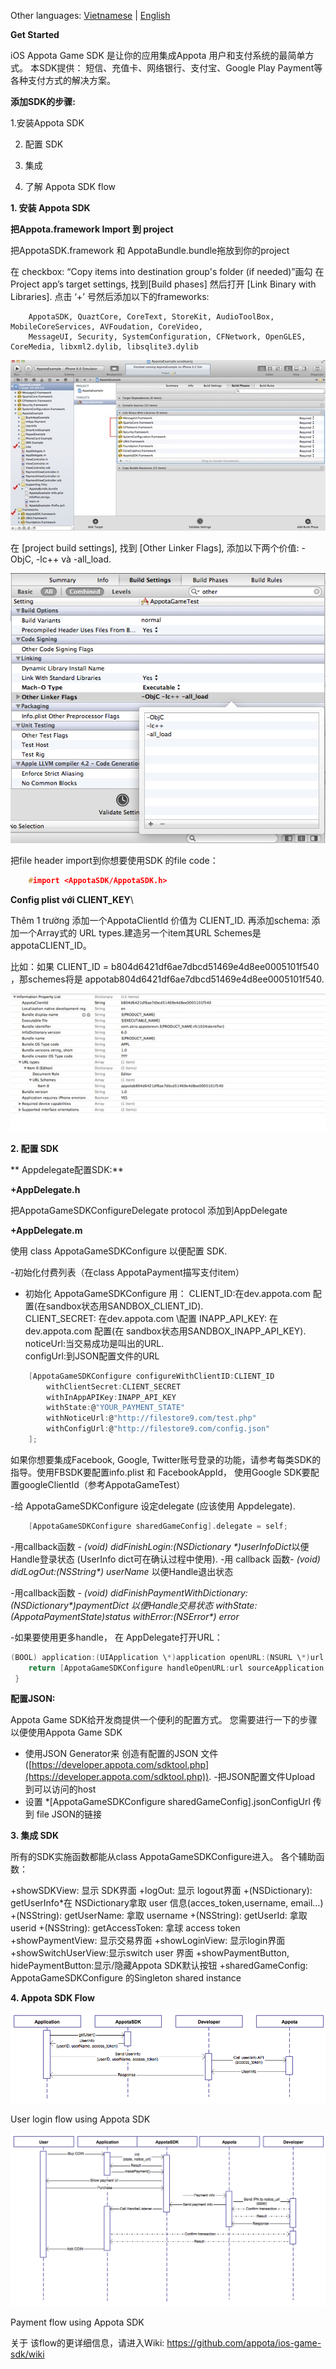 Other languages: [Vietnamese](README.md) | [English](README_EN.md)

**Get Started**

iOS Appota Game SDK 是让你的应用集成Appota 用户和支付系统的最简单方式。 本SDK提供： 短信、充值卡、网络银行、支付宝、Google Play Payment等各种支付方式的解决方案。


**添加SDK的步骤:**

1.安装Appota SDK

2. 配置 SDK

3. 集成

4. 了解 Appota SDK flow

 

**1. 安装 Appota SDK**

**把Appota.framework Import 到 project**

把AppotaSDK.framework 和 AppotaBundle.bundle拖放到你的project

在 checkbox: “Copy items into destination group's folder (if needed)”画勾
 在 Project app’s target settings, 找到[Build phases] 然后打开 [Link Binary with Libraries]. 点击 ‘+’ 号然后添加以下的frameworks:

```
    AppotaSDK, QuaztCore, CoreText, StoreKit, AudioToolBox, MobileCoreServices, AVFoudation, CoreVideo,
    MessageUI, Security, SystemConfiguration, CFNetwork, OpenGLES, CoreMedia, libxml2.dylib, libsqlite3.dylib
```

![](docs/vn/step1.jpg)

在 [project build settings], 找到 [Other Linker Flags], 添加以下两个价值: -ObjC, -lc++ và -all\_load.

![](docs/vn/step2.jpg)

把file header import到你想要使用SDK 的file code：

``` c
    #import <AppotaSDK/AppotaSDK.h>
```

**Config plist với CLIENT\_KEY**\
 
Thêm 1 trường 添加一个AppotaClientId 价值为 CLIENT\_ID. 再添加schema: 添加一个Array式的 URL types.建造另一个item其URL Schemes是appotaCLIENT\_ID。
 
比如：如果 CLIENT\_ID = b804d6421df6ae7dbcd51469e4d8ee0005101f540 ，那schemes将是 appotab804d6421df6ae7dbcd51469e4d8ee0005101f540.

![](docs/vn/step3.jpg)

**2. 配置 SDK**

** Appdelegate配置SDK:**

**+AppDelegate.h**

把AppotaGameSDKConfigureDelegate protocol 添加到AppDelegate

**+AppDelegate.m**

使用 class AppotaGameSDKConfigure 以便配置 SDK.

-初始化付费列表（在class AppotaPayment描写支付item）

- 初始化 AppotaGameSDKConfigure 用：
     CLIENT\_ID:在dev.appota.com 配置(在sandbox状态用SANDBOX\_CLIENT\_ID).\
     CLIENT\_SECRET: 在dev.appota.com \配置
     INAPP\_API\_KEY: 在dev.appota.com 配置(在 sandbox状态用SANDBOX\_INAPP\_API\_KEY).\
     noticeUrl:当交易成功是叫出的URL.\
     configUrl:到JSON配置文件的URL

``` c
    [AppotaGameSDKConfigure configureWithClientID:CLIENT_ID
        withClientSecret:CLIENT_SECRET
        withInAppAPIKey:INAPP_API_KEY
        withState:@"YOUR_PAYMENT_STATE" 
        withNoticeUrl:@"http://filestore9.com/test.php"
        withConfigUrl:@"http://filestore9.com/config.json" 
    ];
```

如果你想要集成Facebook, Google, Twitter账号登录的功能，请参考每类SDK的指导。使用FBSDK要配置info.plist 和 FacebookAppId， 使用Google SDK要配置googleClientId（参考AppotaGameTest）

-给 AppotaGameSDKConfigure 设定delegate (应该使用 Appdelegate).

``` c
    [AppotaGameSDKConfigure sharedGameConfig].delegate = self;
```

-用callback函数 - *(void) didFinishLogin:(NSDictionary \*)userInfoDict*以便Handle登录状态
 (UserInfo dict可在确认过程中使用). 
-用 callback 函数- *(void) didLogOut:(NSString\*) userName* 以便Handle退出状态

-用callback函数 - *(void) didFinishPaymentWithDictionary:(NSDictionary\*)paymentDict 以便Handle交易状态
withState:(AppotaPaymentState)status withError:(NSError\*) error*

-如果要使用更多handle， 在 AppDelegate打开URL：

``` c
(BOOL) application:(UIApplication \*)application openURL:(NSURL \*)url sourceApplication:(NSString \*)sourceApplication annotation:(id)annotation {\
    return [AppotaGameSDKConfigure handleOpenURL:url sourceApplication:sourceApplication annotation:annotation];\
 }
```

**配置JSON:**

Appota Game SDK给开发商提供一个便利的配置方式。 您需要进行一下的步骤以便使用Appota Game SDK


- 使用JSON Generator来 创造有配置的JSON 文件
([https://developer.appota.com/sdktool.php](https://developer.appota.com/sdktool.php)).
 -把JSON配置文件Upload 到可以访问的host
 - 设置 \*[AppotaGameSDKConfigure sharedGameConfig].jsonConfigUrl 传到 file JSON的链接

 

**3. 集成 SDK**

所有的SDK实施函数都能从class AppotaGameSDKConfigure进入。 各个辅助函数：

 +showSDKView: 显示 SDK界面
 +logOut: 显示 logout界面
 +(NSDictionary): getUserInfo\*在 NSDictionary拿取 user 信息(acces\_token,username, email…) 
+(NSString): getUserName: 拿取 username
 +(NSString): getUserId: 拿取 userid
 +(NSString): getAccessToken: 拿球 access token
 +showPaymentView: 显示交易界面
 +showLoginView: 显示login界面
 +showSwitchUserView:显示switch user 界面
 +showPaymentButton, hidePaymentButton:显示/隐藏Appota SDK默认按钮
 +sharedGameConfig: AppotaGameSDKConfigure 的Singleton shared instance 
 

**4. Appota SDK Flow**

![](docs/user_flow.png)

User login flow using Appota SDK

![](docs/payment_flow.png)

Payment flow using Appota SDK

关于 该flow的更详细信息，请进入Wiki: https://github.com/appota/ios-game-sdk/wiki

